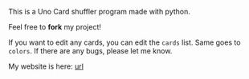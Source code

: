 This is a Uno Card shuffler program made with python.

Feel free to **fork** my project!

If you want to edit any cards, you can edit the `cards` list. Same goes to `colors`. If there are any bugs, please let me know.

My website is here: [url](https://www.larryme.vercel.app)